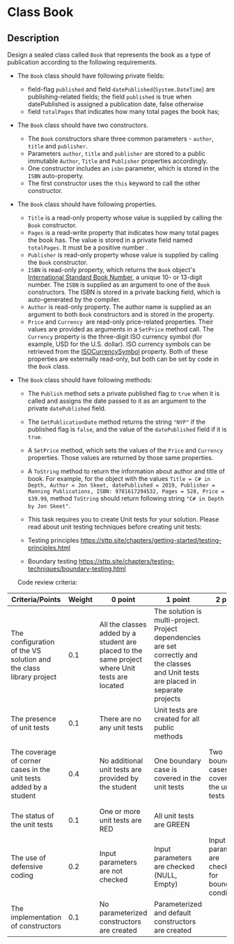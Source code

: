 # Class Book

## Description
Design a sealed class called `Book` that represents the book as a type of publication according to the following requirements.    
- The `Book` class should have following private fields:
    -  field-flag `published` and field `datePublished`(`System.DateTime`) are publishing-related fields; the field `published` is true when datePublished is assigned a publication date, false otherwise
    -  field `totalPages`  that indicates how many total pages the book has;
- The `Book` class should have two constructors. 
    - The `Book` constructors share three common parameters - `author`, `title` and `publisher`. 
    - Parameters `author`, `title` and `publisher` are stored to a public immutable `Author`, `Title` and `Publisher` properties accordingly. 
    - One constructor includes an `isbn` parameter, which is stored in the `ISBN` auto-property. 
    - The first constructor uses the `this` keyword to call the other constructor.    
- The `Book` class should have following properties.
    - `Title` is a read-only   property whose value is supplied by calling the `Book` constructor.
    - `Pages` is a read-write   property that indicates how many total pages the book has. The value is stored in a private field named `totalPages`. It must be a positive number .
    - `Publisher` is read-only  property whose value is supplied by calling the `Book` constructor.
    - `ISBN` is read-only  property, which returns the `Book` object's [International Standard Book Number](https://en.wikipedia.org/wiki/International_Standard_Book_Number), a unique 10- or 13-digit number. The `ISBN` is supplied as an argument to one of the `Book` constructors. The ISBN is stored in a private backing field, which is auto-generated by the compiler.
    - `Author` is read-only  property. The author name is supplied as an argument to both `Book` constructors and is stored in the property.
    - `Price` and `Currency `are read-only price-related properties. Their values are provided as arguments in a `SetPrice` method call. The `Currency` property is the three-digit ISO currency symbol (for example, USD for the U.S. dollar). ISO currency symbols can be retrieved from the [ISOCurrencySymbol](https://docs.microsoft.com/en-us/dotnet/api/system.globalization.regioninfo.isocurrencysymbol?view=netcore-3.1) property. Both of these properties are externally read-only, but both can be set by code in the `Book` class.
- The `Book` class should have following methods:
    - The `Publish` method sets a private published flag to `true` when it is called and assigns the date passed to it as an argument to the private `datePublished` field.
    - The `GetPublicationDate` method returns the string `"NYP"` if the published flag is `false`, and the value of the `datePublished` field if it is `true`.
    - A `SetPrice` method, which sets the values of the `Price` and `Currency` properties. Those values are returned by those same properties.
    - A `ToString` method to return the information about author and title of book. For example, for the object with the values `Title = C# in Depth, Author = Jon Skeet, datePublished = 2019, Publisher = Manning Publications, ISBN: 9781617294532, Pages = 528, Price = $39.99`, method `ToString` should return following string `"C# in Depth by Jon Skeet"`.
    - This task requires you to create Unit tests for your solution. Please read about unit testing techniques before creating unit tests:  

    - Testing principles https://sttp.site/chapters/getting-started/testing-principles.html 

    - Boundary testing https://sttp.site/chapters/testing-techniques/boundary-testing.html 

    Code review criteria:
    
| Criteria/Points | Weight | 0 point  | 1 point  | 2 point  | 3 point  | 4 point  |
| ------ | ------ | ------ | ------ | ------ | ------ | ------ |
| The configuration of the VS solution and the class library project  | 0.1  | All the classes added by a student  are placed to the same project where Unit tests are located | The solution is multi-project. Project dependencies are set correctly and the classes and Unit tests are placed in separate projects |  |  |  |  |
| The presence of unit tests | 0.1 | There are no any unit tests | Unit tests are created for all public methods |  |  |  |
| The coverage of corner cases in the unit tests added by a student | 0.4 | No additional unit tests are provided by the student | One   boundary  case is  covered in the unit tests | Two boundary cases are covered in the unit tests | Three boundery cases are covered in the unit tests | All  boundery cases are covered in the unit tests |
| The status of the unit tests | 0.1 | One or more unit tests are RED | All unit tests are GREEN |  |  |  |
| The use of defensive coding | 0.2  | Input parameters are not checked | Input parameters are checked  (NULL, Empty)  | Input parameters are checked for boundary conditions | Exceptions are thrown for wrong parameters |  |
| The implementation of   constructors | 0.1 | No parameterized constructors are created | Parameterized and default constructors are created  |  |  |  |
